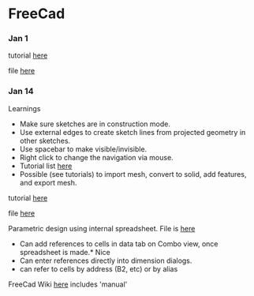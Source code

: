 # FreeCad

### Jan 1 

tutorial [here](https://wiki.freecadweb.org/Creating_a_simple_part_with_PartDesign)

file [here](./Tutorial_01.FCStd)

### Jan 14 

Learnings

* Make sure sketches are in construction mode.
* Use external edges to create sketch lines from projected geometry in other sketches.
* Use spacebar to make visible/invisible.
* Right click to change the navigation via mouse.  
* Tutorial list [here](https://wiki.freecadweb.org/Tutorials#Tutorials_-_Comprehensive_list)
* Possible (see tutorials) to import mesh, convert to solid, add features, and export mesh.

tutorial [here](https://wiki.freecadweb.org/Basic_Part_Design_Tutorial_017)

file [here](./Tutorial_02.FCStd)

Parametric design using internal spreadsheet.  File is [here](./parametric_001.FCStd)

* Can add references to cells in data tab on Combo view, once spreadsheet is made.* Nice
* Can enter references directly into dimension dialogs.
* can refer to cells by address (B2, etc) or by alias

FreeCad Wiki  [here](https://wiki.freecadweb.org/) includes 'manual'

